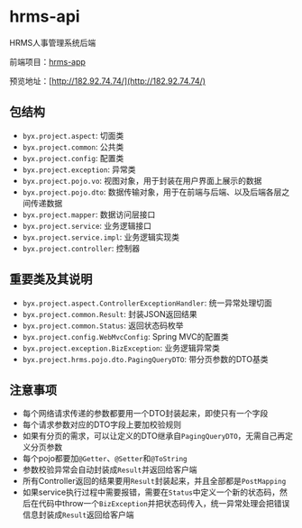 # hrms-api

HRMS人事管理系统后端 

前端项目：[hrms-app](https://gitee.com/byx2000/hrms-app)

预览地址：[http://182.92.74.74/](http://182.92.74.74/)

## 包结构

* `byx.project.aspect`: 切面类
* `byx.project.common`: 公共类
* `byx.project.config`: 配置类
* `byx.project.exception`: 异常类
* `byx.project.pojo.vo`: 视图对象，用于封装在用户界面上展示的数据
* `byx.project.pojo.dto`: 数据传输对象，用于在前端与后端、以及后端各层之间传递数据  
* `byx.project.mapper`: 数据访问层接口
* `byx.project.service`: 业务逻辑接口
* `byx.project.service.impl`: 业务逻辑实现类
* `byx.project.controller`: 控制器

## 重要类及其说明

* `byx.project.aspect.ControllerExceptionHandler`: 统一异常处理切面
* `byx.project.common.Result`: 封装JSON返回结果
* `byx.project.common.Status`: 返回状态码枚举
* `byx.project.config.WebMvcConfig`: Spring MVC的配置类   
* `byx.project.exception.BizException`: 业务逻辑异常类
* `byx.project.hrms.pojo.dto.PagingQueryDTO`: 带分页参数的DTO基类

## 注意事项

* 每个网络请求传递的参数都要用一个DTO封装起来，即使只有一个字段
* 每个请求参数对应的DTO字段上要加校验规则
* 如果有分页的需求，可以让定义的DTO继承自`PagingQueryDTO`，无需自己再定义分页参数
* 每个pojo都要加`@Getter`、`@Setter`和`@ToString`
* 参数校验异常会自动封装成`Result`并返回给客户端
* 所有Controller返回的结果要用`Result`封装起来，并且全部都是`PostMapping`
* 如果service执行过程中需要报错，需要在`Status`中定义一个新的状态码，然后在代码中throw一个`BizException`并把状态码传入，统一异常处理会把错误信息封装成`Result`返回给客户端
